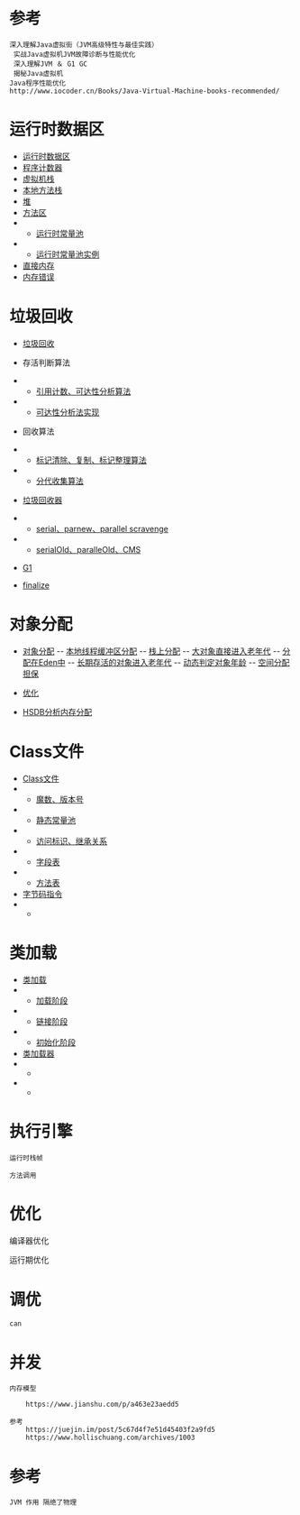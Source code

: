 



# 参考

    深入理解Java虚拟街（JVM高级特性与最佳实践）
     实战Java虚拟机JVM故障诊断与性能优化
     深入理解JVM ＆ G1 GC
     揭秘Java虚拟机
    Java程序性能优化
    http://www.iocoder.cn/Books/Java-Virtual-Machine-books-recommended/
    
    
    
# 运行时数据区

- [运行时数据区](https://github.com/RodJohn/JVM/blob/master/md/201_%E5%86%85%E5%AD%98%E5%8C%BA%E5%9F%9F.md)
- [程序计数器](https://github.com/RodJohn/JVM/edit/master/md/202_%E7%A8%8B%E5%BA%8F%E8%AE%A1%E6%95%B0%E5%99%A8.md)
- [虚拟机栈](https://github.com/RodJohn/JVM/blob/master/md/203_%E8%99%9A%E6%8B%9F%E6%9C%BA%E6%A0%88.md)
- [本地方法栈](https://github.com/RodJohn/JVM/blob/master/md/204_%E6%9C%AC%E5%9C%B0%E6%96%B9%E6%B3%95%E6%A0%88.md)
- [堆](https://github.com/RodJohn/JVM/blob/master/md/205_%E5%A0%86.md)
- [方法区](https://github.com/RodJohn/JVM/blob/master/md/206_%E6%96%B9%E6%B3%95%E5%8C%BA.md)
- - [运行时常量池](https://github.com/RodJohn/JVM/blob/master/md/208_%E8%BF%90%E8%A1%8C%E6%97%B6%E5%B8%B8%E9%87%8F%E6%B1%A0.md)
- - [运行时常量池实例](https://github.com/RodJohn/JVM/blob/master/md/209_%E8%BF%90%E8%A1%8C%E6%97%B6%E5%B8%B8%E9%87%8F%E6%B1%A0%E5%AE%9E%E4%BE%8B.md)
- [直接内存](https://github.com/RodJohn/JVM/blob/master/md/207_%E7%9B%B4%E6%8E%A5%E5%86%85%E5%AD%98.md)
- [内存错误](https://github.com/RodJohn/JVM/blob/master/md/210_%E5%86%85%E5%AD%98%E9%94%99%E8%AF%AF.md)

# 垃圾回收

 - [垃圾回收](https://github.com/RodJohn/JVM/blob/master/md/220_%E5%9E%83%E5%9C%BE%E5%9B%9E%E6%94%B6.md)  
 - 存活判断算法
 - - [引用计数、可达性分析算法](https://github.com/RodJohn/JVM/edit/master/md/221_%E5%AD%98%E6%B4%BB%E7%AE%97%E6%B3%95.md)     
 - - [可达性分析法实现](https://github.com/RodJohn/JVM/blob/master/md/225_%E5%8F%AF%E8%BE%BE%E6%80%A7%E5%88%86%E6%9E%90%E6%B3%95%E5%AE%9E%E7%8E%B0.md)
 - 回收算法
 - - [标记清除、复制、标记整理算法](https://github.com/RodJohn/JVM/blob/master/md/224_%E5%9F%BA%E7%A1%80%E5%9B%9E%E6%94%B6%E7%AE%97%E6%B3%95.md)
 - - [分代收集算法](https://github.com/RodJohn/JVM/blob/master/md/229_%E5%88%86%E4%BB%A3%E6%94%B6%E9%9B%86%E7%AE%97%E6%B3%95.md)
 
 - [垃圾回收器](https://github.com/RodJohn/JVM/edit/master/md/226_%E5%9E%83%E5%9C%BE%E5%9B%9E%E6%94%B6%E5%99%A8.md)
 - - [serial、parnew、parallel scravenge](https://github.com/RodJohn/JVM/blob/master/md/230_%E6%96%B0%E7%94%9F%E4%BB%A3%E6%94%B6%E9%9B%86%E5%99%A8.md)
 - - [serialOld、paralleOld、CMS](https://github.com/RodJohn/JVM/blob/master/md/231_%E8%80%81%E5%B9%B4%E4%BB%A3%E6%94%B6%E9%9B%86%E5%99%A8.md)
 
 - [G1](https://github.com/RodJohn/JVM/blob/master/md/227_G1.md)
 - [finalize]()  
 
 # 对象分配
 
 - [对象分配]()
 -- [本地线程缓冲区分配]()
 -- [栈上分配]()
 -- [大对象直接进入老年代]()
 -- [分配在Eden中]()
 -- [长期存活的对象进入老年代]()
 -- [动态判定对象年龄]()
 -- [空间分配担保]()
 
 - [优化]()
 - [HSDB分析内存分配]()


# Class文件

 - [Class文件](https://github.com/RodJohn/JVM/blob/master/md/330_ClassFile.md)
 - - [魔数、版本号](https://github.com/RodJohn/JVM/blob/master/md/337_MagicVersion.md)
 - - [静态常量池](https://github.com/RodJohn/JVM/blob/master/md/332_StaticConstantPool.md)
 - - [访问标识、继承关系](https://github.com/RodJohn/JVM/blob/master/md/338_AccessFlag.md)
 - - [字段表](https://github.com/RodJohn/JVM/blob/master/md/333_FiledTable.md)
 - - [方法表](https://github.com/RodJohn/JVM/blob/master/md/335_MethodTable.md)
 - [字节码指令]()
 - - []()
 
    
# 类加载

- [类加载](https://github.com/RodJohn/JVM/blob/master/md/310_ClassLoad.md)
- - [加载阶段](https://github.com/RodJohn/JVM/blob/master/md/311_loadstage.md)
- - [链接阶段](https://github.com/RodJohn/JVM/blob/master/md/312_linkstage.md)
- - [初始化阶段](https://github.com/RodJohn/JVM/blob/master/md/313_initstage.md)
- [类加载器](https://github.com/RodJohn/JVM/edit/master/md/320_ClassLoder.md)
- - []()
- - []()

       

# 执行引擎
    
    运行时栈帧
    
    方法调用


# 优化

编译器优化

运行期优化


# 调优
    
    can



# 并发

    内存模型
    
        https://www.jianshu.com/p/a463e23aedd5
    
    参考
        https://juejin.im/post/5c67d4f7e51d45403f2a9fd5
        https://www.hollischuang.com/archives/1003





# 参考

    JVM 作用 隔绝了物理
